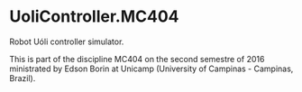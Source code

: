 # UoliController.MC404
Robot Uóli controller simulator.

This is part of the discipline MC404 on the second semestre of 2016 ministrated by Edson Borin at Unicamp (University of Campinas - Campinas, Brazil).